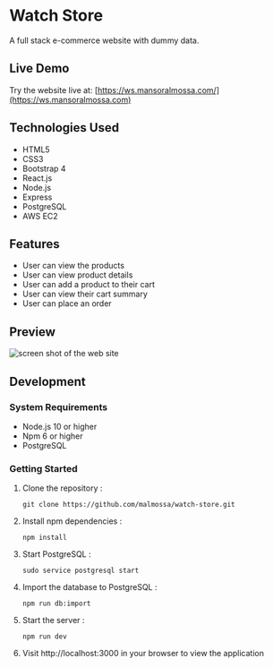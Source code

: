 # Watch Store
A full stack e-commerce website with dummy data.

## Live Demo
Try the website live at: [https://ws.mansoralmossa.com/](https://ws.mansoralmossa.com)

## Technologies Used
* HTML5
* CSS3
* Bootstrap 4
* React.js
* Node.js
* Express
* PostgreSQL
* AWS EC2

## Features
* User can view the products
* User can view product details
* User can add a product to their cart
* User can view their cart summary
* User can place an order

## Preview
![screen shot of the web site](server/public/images/watch-store.gif)

## Development

### System Requirements
* Node.js 10 or higher
* Npm 6 or higher
* PostgreSQL

### Getting Started
1. Clone the repository : 
      ``` 
      git clone https://github.com/malmossa/watch-store.git 
      ```     
2. Install npm dependencies : 
      ``` 
      npm install 
      ```
3. Start PostgreSQL : 
      ``` 
      sudo service postgresql start 
      ```  
4. Import the database to PostgreSQL : 
      ``` 
      npm run db:import
      ```
5. Start the server : 
      ``` 
      npm run dev
      ``` 
6. Visit http://localhost:3000 in your browser to view the application
